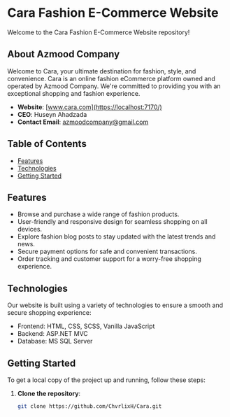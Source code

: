 # Cara Fashion E-Commerce Website

Welcome to the Cara Fashion E-Commerce Website repository!

## About Azmood Company

Welcome to Cara, your ultimate destination for fashion, style, and convenience. 
Cara is an online fashion eCommerce platform owned and operated by Azmood Company. We're committed to providing you with an exceptional shopping and fashion experience.

- **Website**: [www.cara.com](https://localhost:7170/)
- **CEO**: Huseyn Ahadzada
- **Contact Email**: azmoodcompany@gmail.com

## Table of Contents

- [Features](#features)
- [Technologies](#technologies)
- [Getting Started](#getting-started)

## Features

- Browse and purchase a wide range of fashion products.
- User-friendly and responsive design for seamless shopping on all devices.
- Explore fashion blog posts to stay updated with the latest trends and news.
- Secure payment options for safe and convenient transactions.
- Order tracking and customer support for a worry-free shopping experience.

## Technologies

Our website is built using a variety of technologies to ensure a smooth and secure shopping experience:

- Frontend: HTML, CSS, SCSS, Vanilla JavaScript
- Backend: ASP.NET MVC 
- Database: MS SQL Server


## Getting Started

To get a local copy of the project up and running, follow these steps:

1. **Clone the repository**:

   ```bash
   git clone https://github.com/ChvrlixH/Cara.git

